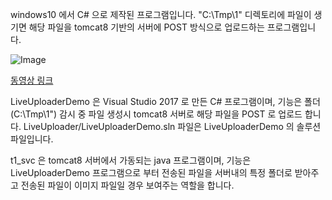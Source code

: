 windows10 에서 C# 으로 제작된 프로그램입니다.
"C:\Tmp\1" 디렉토리에 파일이 생기면 해당 파일을 tomcat8 기반의 서버에 POST 방식으로 업로드하는 프로그램입니다.

![Image](https://github.com/user-attachments/assets/05f5432a-32f0-4f0a-9cb8-16be2fc87dfd)

<a href="https://drive.google.com/file/d/1dQJKXW7qta3OPSG76dNijrJ_WjDz_3za/view?usp=drive_link" target="_blank">동영상 링크</a>

LiveUploaderDemo 은 Visual Studio 2017 로 만든 C# 프로그램이며, 
기능은 폴더(C:\Tmp\1") 감시 중 파일 생성시 tomcat8 서버로 해당 파일을 POST 로 업로드 합니다.
LiveUploader/LiveUploaderDemo.sln 파일은 LiveUploaderDemo 의 솔루션 파일입니다. 

t1_svc 은 tomcat8 서버에서 가동되는 java 프로그램이며, 기능은 LiveUploaderDemo 프로그램으로 부터 전송된 파일을 서버내의 특정 폴더로 받아주고
전송된 파일이 이미지 파일일 경우 보여주는 역할을 합니다. 
